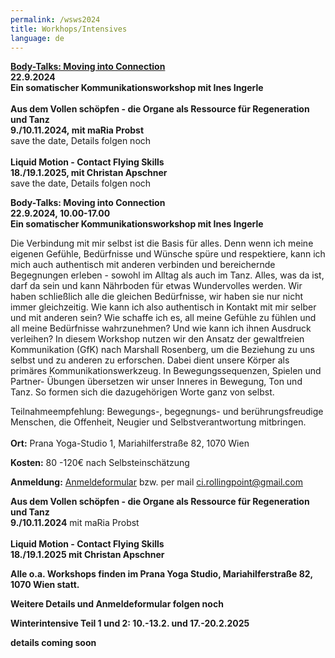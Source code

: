 ```yaml
---
permalink: /wsws2024
title: Workhops/Intensives
language: de
---
```

**[Body-Talks: Moving into Connection](#bodytalks)**\
**22.9.2024**\
**Ein somatischer Kommunikationsworkshop mit Ines Ingerle**\
\
**Aus dem Vollen schöpfen - die Organe als Ressource für Regeneration und Tanz**\
**9./10.11.2024, mit maRia Probst**\
save the date, Details folgen noch\
\
**Liquid Motion - Contact Flying Skills**\
**18./19.1.2025, mit Christan Apschner**\
save the date, Details folgen noch

<div class="named-anchor" id="bodytalks"></div>

**Body-Talks: Moving into Connection \
22.9.2024, 10.00-17.00**\
**Ein somatischer Kommunikationsworkshop mit Ines Ingerle**

Die Verbindung mit mir selbst ist die Basis für alles. Denn wenn ich meine eigenen Gefühle,
Bedürfnisse und Wünsche spüre und respektiere, kann ich mich auch authentisch mit anderen
verbinden und bereichernde Begegnungen erleben - sowohl im Alltag als auch im Tanz. Alles, was
da ist, darf da sein und kann Nährboden für etwas Wundervolles werden. Wir haben schließlich
alle die gleichen Bedürfnisse, wir haben sie nur nicht immer gleichzeitig.
Wie kann ich also authentisch in Kontakt mit mir selber und mit anderen sein?
Wie schaffe ich es, all meine Gefühle zu fühlen und all meine Bedürfnisse wahrzunehmen?
Und wie kann ich ihnen Ausdruck verleihen?
In diesem Workshop nutzen wir den Ansatz der gewaltfreien Kommunikation (GfK) nach Marshall
Rosenberg, um die Beziehung zu uns selbst und zu anderen zu erforschen. Dabei dient unsere
Körper als primäres Kommunikationswerkzeug. In Bewegungssequenzen, Spielen und Partner-
Übungen übersetzen wir unser Inneres in Bewegung, Ton und Tanz. So formen sich die
dazugehörigen Worte ganz von selbst.

Teilnahmeempfehlung: Bewegungs-, begegnungs- und berührungsfreudige Menschen, die
Offenheit, Neugier und Selbstverantwortung mitbringen.\
\
**Ort:** Prana Yoga-Studio 1, Mariahilferstraße 82, 1070 Wien

**Kosten:** 80 -120€ nach Selbsteinschätzung

**Anmeldung:** [Anmeldeformular](https://docs.google.com/forms/d/e/1FAIpQLSekDuPKjsMIN0sYaTr4EIgyTsUNC7hQdpiOAsjrwvsv-DpXmw/viewform) bzw. per mail ci.rollingpoint@gmail.com

**Aus dem Vollen schöpfen - die Organe als Ressource für Regeneration und Tanz**\
**9./10.11.2024** mit maRia Probst\
\
**Liquid Motion - Contact Flying Skills**\
**18./19.1.2025 mit Christan Apschner**

**Alle o.a. Workshops finden im Prana Yoga Studio, Mariahilferstraße 82, 1070 Wien statt.**

**Weitere Details und Anmeldeformular folgen noch**

**Winterintensive Teil 1 und 2: 10.-13.2. und 17.-20.2.2025**

**details coming soon**